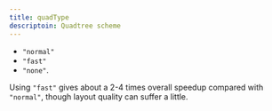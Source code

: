 ```yaml
---
title: quadType
descriptoin: Quadtree scheme
---
```

* `"normal"`
* `"fast"`
* `"none"`. 

Using `"fast"` gives about a 2-4 times overall speedup compared with `"normal"`, 
though layout quality can suffer a little. 

